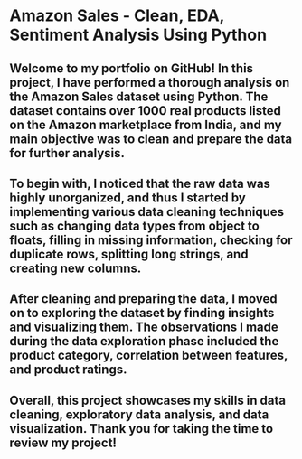 # Amazon Sales - Clean, EDA, Sentiment Analysis Using Python

## Welcome to my portfolio on GitHub! In this project, I have performed a thorough analysis on the Amazon Sales dataset using Python. The dataset contains over 1000 real products listed on the Amazon marketplace from India, and my main objective was to clean and prepare the data for further analysis.

## To begin with, I noticed that the raw data was highly unorganized, and thus I started by implementing various data cleaning techniques such as changing data types from object to floats, filling in missing information, checking for duplicate rows, splitting long strings, and creating new columns.

## After cleaning and preparing the data, I moved on to exploring the dataset by finding insights and visualizing them. The observations I made during the data exploration phase included the product category, correlation between features, and product ratings.

## Overall, this project showcases my skills in data cleaning, exploratory data analysis, and data visualization. Thank you for taking the time to review my project!
